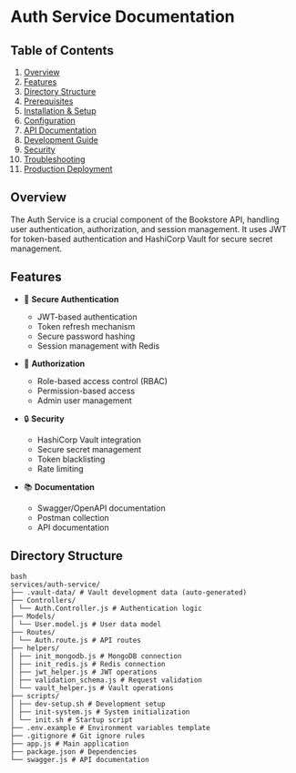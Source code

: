 # Auth Service Documentation

## Table of Contents
1. [Overview](#overview)
2. [Features](#features)
3. [Directory Structure](#directory-structure)
4. [Prerequisites](#prerequisites)
5. [Installation & Setup](#installation--setup)
6. [Configuration](#configuration)
7. [API Documentation](#api-documentation)
8. [Development Guide](#development-guide)
9. [Security](#security)
10. [Troubleshooting](#troubleshooting)
11. [Production Deployment](#production-deployment)

## Overview
The Auth Service is a crucial component of the Bookstore API, handling user authentication, authorization, and session management. It uses JWT for token-based authentication and HashiCorp Vault for secure secret management.

## Features
- 🔐 **Secure Authentication**
  - JWT-based authentication
  - Token refresh mechanism
  - Secure password hashing
  - Session management with Redis

- 👥 **Authorization**
  - Role-based access control (RBAC)
  - Permission-based access
  - Admin user management

- 🔒 **Security**
  - HashiCorp Vault integration
  - Secure secret management
  - Token blacklisting
  - Rate limiting

- 📚 **Documentation**
  - Swagger/OpenAPI documentation
  - Postman collection
  - API documentation

## Directory Structure
```
bash
services/auth-service/
├── .vault-data/ # Vault development data (auto-generated)
├── Controllers/
│ └── Auth.Controller.js # Authentication logic
├── Models/
│ └── User.model.js # User data model
├── Routes/
│ └── Auth.route.js # API routes
├── helpers/
│ ├── init_mongodb.js # MongoDB connection
│ ├── init_redis.js # Redis connection
│ ├── jwt_helper.js # JWT operations
│ ├── validation_schema.js # Request validation
│ └── vault_helper.js # Vault operations
├── scripts/
│ ├── dev-setup.sh # Development setup
│ ├── init-system.js # System initialization
│ └── init.sh # Startup script
├── .env.example # Environment variables template
├── .gitignore # Git ignore rules
├── app.js # Main application
├── package.json # Dependencies
└── swagger.js # API documentation
```